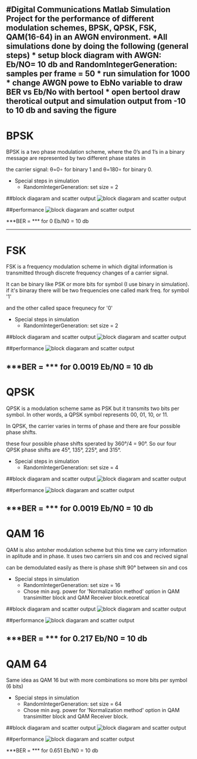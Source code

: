 #Digital Communications Matlab Simulation Project for the performance of different modulation schemes, BPSK, QPSK, FSK, QAM(16-64) in an AWGN environment.
*All simulations done by doing the following (**general steps**)
	* setup block diagram with AWGN: Eb/NO= 10 db and RandomIntegerGeneration: samples per frame = 50
	* run simulation for 1000
	* change AWGN powe to EbNo variable to draw BER vs Eb/No with bertool
	* open bertool draw therotical output and simulation output from -10 to 10 db and saving the figure
---

# BPSK 
BPSK is a two phase modulation scheme, where the 0’s and 1’s in a binary message are represented by two different phase states in 

the carrier signal: θ=0∘ for binary 1 and θ=180∘ for binary 0.


* Special steps in simulation
	* RandomIntegerGeneration: set size = 2

##block diagaram and scatter output
![block diagaram and scatter output](/BPSK/BPSK_Blocks_Scatterplots.PNG)

##performance
![block diagaram and scatter output](/BPSK/performance.PNG)

***BER = *** for 0 Eb/N0 = 10 db

---

# FSK
FSK is a frequency modulation scheme in which digital information is transmitted through discrete frequency changes of a carrier signal. 

It can be binary like PSK or more bits for symbol (I use binary in simulation). if it's binaray there will be two frequencies one called mark freq. for symbol '1' 

and the other called space frequnecy for '0'

* Special steps in simulation
	* RandomIntegerGeneration: set size = 2 

##block diagaram and scatter output
![block diagaram and scatter output](/FSK/FSK_Blocks_Scatterplots.PNG)

##performance
![block diagaram and scatter output](/FSK/performance.PNG)

***BER = *** for 0.0019 Eb/N0 = 10 db
---

# QPSK
QPSK is a modulation scheme same as PSK but it transmits two bits per symbol. In other words, a QPSK symbol represents 00, 01, 10, or 11.

In QPSK, the carrier varies in terms of phase and there are four possible phase shifts.

these four possible phase shifts sperated by 360°/4 = 90°. So our four QPSK phase shifts are 45°, 135°, 225°, and 315°.


* Special steps in simulation
	* RandomIntegerGeneration: set size = 4

##block diagaram and scatter output
![block diagaram and scatter output](/QPSK/QPSK_Blocks_Scatterplots.PNG)

##performance
![block diagaram and scatter output](/QPSK/performance.PNG)

***BER = *** for 0.0019 Eb/N0 = 10 db
---

# QAM 16
QAM is also antoher modulation scheme but this time we carry information in aplitude and in phase. It uses two carriers sin and cos and recived signal

can be demodulated easily as there is phase shift 90° between sin and cos


* Special steps in simulation
	* RandomIntegerGeneration: set size = 16
	* Chose min avg. power for 'Normalization method' option in QAM transimitter block and QAM Receiver block.eoretical

##block diagaram and scatter output
![block diagaram and scatter output](/QAM16/QAM_Blocks_Scatterplots.PNG)

##performance
![block diagaram and scatter output](/QAM16/performance.PNG)

***BER = *** for 0.217 Eb/N0 = 10 db
---

# QAM 64
Same idea as QAM 16 but with more combinations so more bits per symbol (6 bits)

* Special steps in simulation
	* RandomIntegerGeneration: set size = 64 
	* Chose min avg. power for 'Normalization method' option in QAM transimitter block and QAM Receiver block.

##block diagaram and scatter output
![block diagaram and scatter output](/QAM64/QAM_Blocks_Scatterplots.PNG)

##performance
![block diagaram and scatter output](/QAM64/performance.PNG)

***BER = *** for 0.651 Eb/N0 = 10 db
